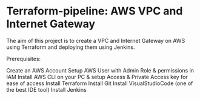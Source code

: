 # Terraform-pipeline: AWS VPC and Internet Gateway

The aim of this project is to create a VPC and Internet Gateway on AWS using Terraform and deploying them using Jenkins.

Prerequisites:

Create an AWS Account
Setup AWS User with Admin Role & permissions in IAM
Install AWS CLI on your PC & setup Access & Private Access key for ease of access
Install Terraform
Install Git
Install VisualStudioCode (one of the best IDE tool)
Install Jenkins

